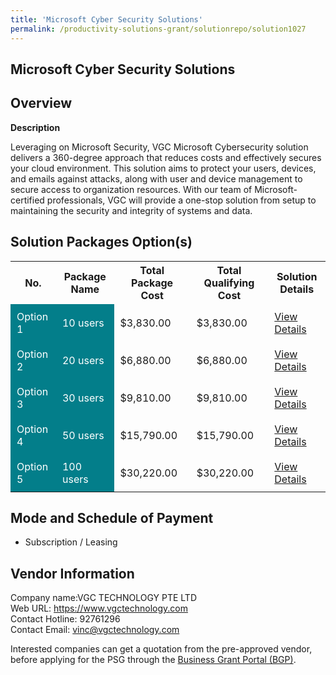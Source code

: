 ```yaml
---
title: 'Microsoft Cyber Security Solutions'
permalink: /productivity-solutions-grant/solutionrepo/solution1027
---
```


## Microsoft Cyber Security Solutions

## Overview

**Description**

Leveraging on Microsoft Security, VGC Microsoft Cybersecurity solution delivers a 360-degree approach that reduces costs and effectively secures your cloud environment. This solution aims to protect your users, devices, and emails against attacks, along with user and device management to secure access to organization resources. With our team of Microsoft-certified professionals, VGC will provide a one-stop solution from setup to maintaining the security and integrity of systems and data.

## Solution Packages Option(s)

<table>
<tr>
<th><b>No.</b></th>
<th><b>Package Name</b></th>
<th><b>Total Package Cost</b></th>
<th><b>Total Qualifying Cost</b></th>
<th><b>Solution Details</b></th>
</tr>
<tr>
<td style='padding: 10px; background-color: #037E8A; color: #FFFFFF;'>Option 1</td>
<td style='padding: 10px; background-color: #037E8A; color: #FFFFFF;'>10 users</td>
<td style='padding: 10px;'>$3,830.00</td>
<td style='padding: 10px;'>$3,830.00</td>
<td style='padding: 10px;'><a href='/images/psg/VGC_Desensitised_Annex_3_Part_1.pdf' target='_blank'>View Details</a></td>
</tr>
<tr>
<td style='padding: 10px; background-color: #037E8A; color: #FFFFFF;'>Option 2</td>
<td style='padding: 10px; background-color: #037E8A; color: #FFFFFF;'>20 users</td>
<td style='padding: 10px;'>$6,880.00</td>
<td style='padding: 10px;'>$6,880.00</td>
<td style='padding: 10px;'><a href='/images/psg/VGC_Desensitised_Annex_3_Part_2.pdf' target='_blank'>View Details</a></td>
</tr>
<tr>
<td style='padding: 10px; background-color: #037E8A; color: #FFFFFF;'>Option 3</td>
<td style='padding: 10px; background-color: #037E8A; color: #FFFFFF;'>30 users</td>
<td style='padding: 10px;'>$9,810.00</td>
<td style='padding: 10px;'>$9,810.00</td>
<td style='padding: 10px;'><a href='/images/psg/VGC_Desensitised_Annex_3_Part_3.pdf' target='_blank'>View Details</a></td>
</tr>
<tr>
<td style='padding: 10px; background-color: #037E8A; color: #FFFFFF;'>Option 4</td>
<td style='padding: 10px; background-color: #037E8A; color: #FFFFFF;'>50 users</td>
<td style='padding: 10px;'>$15,790.00</td>
<td style='padding: 10px;'>$15,790.00</td>
<td style='padding: 10px;'><a href='/images/psg/VGC_Desensitised_Annex_3_Part_4.pdf' target='_blank'>View Details</a></td>
</tr>
<tr>
<td style='padding: 10px; background-color: #037E8A; color: #FFFFFF;'>Option 5</td>
<td style='padding: 10px; background-color: #037E8A; color: #FFFFFF;'>100 users</td>
<td style='padding: 10px;'>$30,220.00</td>
<td style='padding: 10px;'>$30,220.00</td>
<td style='padding: 10px;'><a href='/images/psg/VGC_Desensitised_Annex_3_Part_5.pdf' target='_blank'>View Details</a></td>
</tr>
</table>

## Mode and Schedule of Payment

 - Subscription / Leasing

## Vendor Information

 Company name:VGC TECHNOLOGY PTE LTD<br>Web URL: https://www.vgctechnology.com <br>Contact Hotline: 92761296 <br>Contact Email: vinc@vgctechnology.com 

Interested companies can get a quotation from the pre-approved vendor, before applying for the PSG through the <a href='https://www.businessgrants.gov.sg/' target='_blank' rel='noopener'>Business Grant Portal (BGP)</a>.

<script src="/jquery/resize-tables.js"></script>
